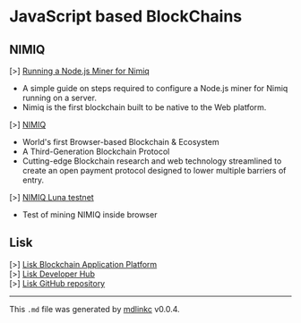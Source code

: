 [//]: # (mdlinkc v0)
# JavaScript based BlockChains

## NIMIQ

\[\>\] [Running a Node.js Miner for Nimiq](https://nimiq.community/2018/04/14/setting-up-nodejs_miner.html)
  - A simple guide on steps required to configure a Node.js miner for Nimiq running on a server.
  - Nimiq is the first blockchain built to be native to the Web platform.

\[\>\] [NIMIQ](https://nimiq.com/)
  - World's first Browser-based Blockchain & Ecosystem
  - A Third-Generation Blockchain Protocol
  - Cutting-edge Blockchain research and web technology streamlined to create an open
    payment protocol designed to lower multiple barriers of entry.

\[\>\] [NIMIQ Luna testnet](https://miner.nimiq.com/)
  - Test of mining NIMIQ inside browser

## Lisk

\[\>\] [Lisk Blockchain Application Platform](https://lisk.io/)  
\[\>\] [Lisk Developer Hub](https://docs.lisk.io/docs)  
\[\>\] [Lisk GitHub repository](https://github.com/LiskHQ/lisk)  

---
This `.md` file was generated by [mdlinkc](https://github.com/valera-rozuvan/mdlinkc) v0.0.4.
